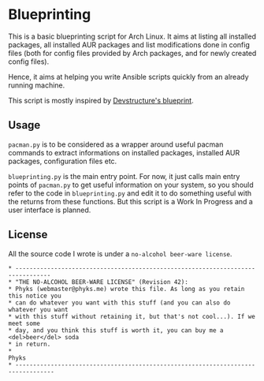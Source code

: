 Blueprinting
============

This is a basic blueprinting script for Arch Linux. It aims at listing all installed packages, all installed AUR packages and list modifications done in config files (both for config files provided by Arch packages, and for newly created config files).

Hence, it aims at helping you write Ansible scripts quickly from an already running machine.


This script is mostly inspired by [Devstructure's blueprint](https://github.com/devstructure/blueprint).


## Usage

`pacman.py` is to be considered as a wrapper around useful pacman commands to extract informations on installed packages, installed AUR packages, configuration files etc.

`blueprinting.py` is the main entry point. For now, it just calls main entry points of `pacman.py` to get useful information on your system, so you should refer to the code in `blueprinting.py` and edit it to do something useful with the returns from these functions. But this script is a Work In Progress and a user interface is planned.


## License

All the source code I wrote is under a `no-alcohol beer-ware license`.
```
* --------------------------------------------------------------------------------
* "THE NO-ALCOHOL BEER-WARE LICENSE" (Revision 42):
* Phyks (webmaster@phyks.me) wrote this file. As long as you retain this notice you
* can do whatever you want with this stuff (and you can also do whatever you want
* with this stuff without retaining it, but that's not cool...). If we meet some
* day, and you think this stuff is worth it, you can buy me a <del>beer</del> soda
* in return.
*																		Phyks
* ---------------------------------------------------------------------------------
```
